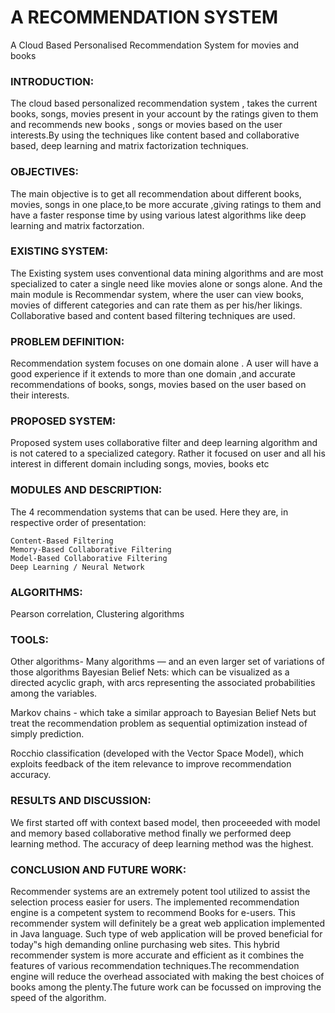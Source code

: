 # A RECOMMENDATION SYSTEM
A Cloud Based Personalised Recommendation System for movies and books

<h3> INTRODUCTION: </h3>

The cloud based personalized recommendation system , takes the current books, songs, movies present in your account by the ratings given to them and recommends new books , songs or movies based on the user interests.By using the techniques like content based and collaborative based, deep learning and matrix factorization techniques.

<h3> OBJECTIVES: </h3>

The main objective is to get all recommendation about different books, movies, songs in one place,to be more accurate  ,giving ratings to them and have a faster response time by using various latest algorithms like deep learning and matrix factorzation. 

<h3> EXISTING SYSTEM: </h3>

The Existing system uses conventional data mining algorithms and are most specialized to cater a single need like movies alone or songs alone. And the main module is Recommendar system, where the user can view books, movies of different categories and can rate them as per his/her likings. Collaborative based and content based filtering techniques are used.

<h3> PROBLEM DEFINITION: </h3>

Recommendation system focuses on one domain alone . A user will have a good experience if it extends to more than one domain ,and  accurate recommendations   of books, songs, movies based on the user based on their interests.

<h3> PROPOSED SYSTEM: </h3>

Proposed system uses collaborative filter and deep learning algorithm and is not catered to a specialized category. Rather it focused on user and all his interest in different domain including songs, movies, books etc

<h3> MODULES AND DESCRIPTION: </h3>

 The 4 recommendation systems that can be used. Here they are, in respective order of presentation:

    Content-Based Filtering
    Memory-Based Collaborative Filtering
    Model-Based Collaborative Filtering
    Deep Learning / Neural Network
   
<h3> ALGORITHMS: </h3>

   Pearson correlation,
   Clustering algorithms
   
 <h3>  TOOLS: </h3>
   
Other algorithms- Many algorithms — and an even larger set of variations of those algorithms
Bayesian Belief Nets:
which can be visualized as a directed acyclic graph, with arcs representing the associated probabilities among the variables.

Markov chains -  which take a similar approach to Bayesian Belief Nets but treat the recommendation problem as sequential optimization instead of simply prediction.

Rocchio classification (developed with the Vector Space Model), which exploits feedback of the item relevance to improve recommendation accuracy.   
        
<h3> RESULTS AND DISCUSSION: </h3>

We first started off with context based model, then proceeeded with model and memory based collaborative method finally we performed deep learning method. The accuracy of deep learning method was the highest.

<h3> CONCLUSION AND FUTURE WORK: </h3>

Recommender systems are an extremely potent tool utilized to assist the selection process easier for users. The implemented  recommendation engine is a competent system to recommend Books for e-users. This recommender system will definitely be a great web application implemented in Java language. Such type of web application will be proved beneficial for today‟s high demanding online purchasing web sites. This hybrid recommender system is more accurate and efficient as it combines the features of various recommendation techniques.The recommendation engine will reduce the overhead associated with making the best choices of books among the plenty.The future work can be focussed on improving the speed of the algorithm.

    
    












